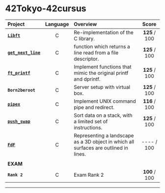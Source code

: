 # 42Tokyo-42cursus

| Project | Language | Overview | Score |
| :------ | :------: | :------- | :---: |
| [**`Libft`**](https://github.com/hmakino8/42_Libft)            | C | Re-implementation of the C library.                             | **125** / 100 |
| [**`get_next_line`**](https://github.com/hmakino8/42_get_next_line) | C | function which returns a line read from a file descriptor. | **125** / 100 |
| [**`ft_printf`**](https://github.com/hmakino8/42_ft_printf)    | C | Implement functions that mimic the original printf and dprintf. | **125** / 100 |
| **`Born2beroot`**                                              | C | Server setup with virtual box.                                  | **125** / 100 |
| [**`pipex`**](https://github.com/hmakino8/42_pipex)            | C | Implement UNIX command pipe and redirect.                       | **116** / 100 |
| [**`push_swap`**](https://github.com/hmakino8/42_push_swap)    | C | Sort data on a stack, with a limited set of instructions.       | **125** / 100 |
| [**`FdF`**](https://github.com/hmakino8/42_FdF)| C | Representing a landscape as a 3D object in which all surfaces are outlined in lines.| ---- / 100 |
||||
|**EXAM**|||
| **`Rank 2`**                                                   | C | Exam Rank 2                                                     | **100** / 100 |

---
